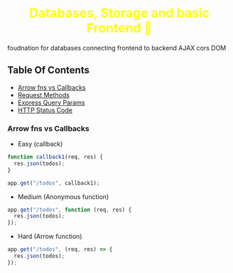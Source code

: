 <h1 style="color:yellow"><center> Databases, Storage and basic Frontend 🧾</center></h1>

foudnation for databases
connecting frontend to backend
AJAX
cors
DOM

## Table Of Contents

- [Arrow fns vs Callbacks](#arrow-fns-vs-callbacks)
- [Request Methods](#request-methods)
- [Express Query Params](#express-reqparams-reqquery-and-reqbody)
- [HTTP Status Code](#http-status-code)

### Arrow fns vs Callbacks

- Easy (callback)

```js
function callback1(req, res) {
  res.json(todos);
}

app.get("/todos", callback1);
```

- Medium (Anonymous function)

```js
app.get("/todos", function (req, res) {
  res.json(todos);
});
```

- Hard (Arrow function)

```js
app.get("/todos", (req, res) => {
  res.json(todos);
});
```
